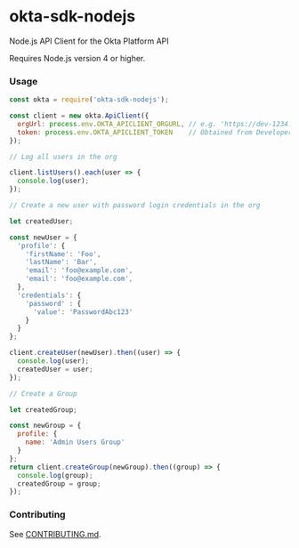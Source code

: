 # okta-sdk-nodejs

Node.js API Client for the Okta Platform API

Requires Node.js version 4 or higher.

### Usage

```javascript
const okta = require('okta-sdk-nodejs');

const client = new okta.ApiClient({
  orgUrl: process.env.OKTA_APICLIENT_ORGURL, // e.g. 'https://dev-1234.oktapreview.com/'
  token: process.env.OKTA_APICLIENT_TOKEN    // Obtained from Developer Dashboard, API section
});

// Log all users in the org

client.listUsers().each(user => {
  console.log(user);
});

// Create a new user with password login credentials in the org

let createdUser;

const newUser = {
  'profile': {
    'firstName': 'Foo',
    'lastName': 'Bar',
    'email': 'foo@example.com',
    'email': 'foo@example.com',
  },
  'credentials': {
    'password' : {
      'value': 'PasswordAbc123'
    }
  }
};

client.createUser(newUser).then((user) => {
  console.log(user);
  createdUser = user;
});

// Create a Group

let createdGroup;

const newGroup = {
  profile: {
    name: 'Admin Users Group'
  }
};
return client.createGroup(newGroup).then((group) => {
  console.log(group);
  createdGroup = group;
});
```

### Contributing

See [CONTRIBUTING.md](CONTRIBUTING.md).